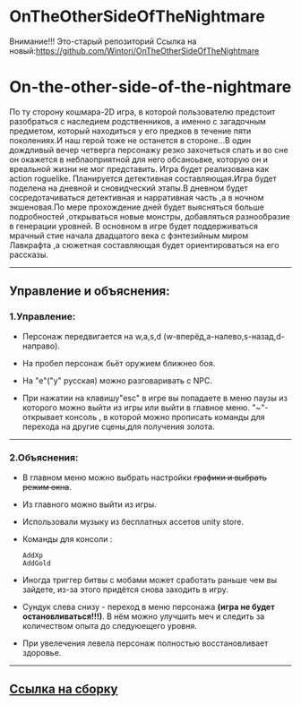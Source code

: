 # OnTheOtherSideOfTheNightmare
Внимание!!! Это-старый репозиторий Ссылка на новый:https://github.com/Wintori/OnTheOtherSideOfTheNightmare
# **On-the-other-side-of-the-nightmare**
По ту сторону кошмара-2D игра, в которой пользователю предстоит разобраться с наследием родственников, а именно с загадочным предметом, который находиться у его предков в течение пяти поколениях.И наш герой тоже не останется в стороне...В один дождливый вечер четверга персонажу резко захочеться спать и во сне он окажется в неблаоприятной для него обсаноьвке, которую он и вреальной жизни не мог представить.
Игра будет реализована как action roguelike. Планируется детективная составляющая.Игра будет поделена на дневной и сновидческий этапы.В дневном будет сосредотачиваться детективная и нарративная часть ,а в ночном экшеновая.По мере
прохождение дней будет выясняться больше подробностей ,открываться новые монстры, добавляться разнообразие в генерации уровней.
В основном в игре будет поддерживаться мрачный стие начала двадцатого века с фэнтезийным миром Лавкрафта ,а сюжетная составляющая будет ориентироваться на его рассказы.
___

## **Управление и объяснения:**


### **1.Управление:**

+ Персонаж передвигается на w,a,s,d (w-вперёд,a-налево,s-назад,d-направо).

+ На пробел персонаж бьёт оружием ближнео боя.

+ На "e"("у" русская) можно разговаривать с NPC.

+ При нажатии на клавишу"esc" в игре вы попадаете в меню паузы из которого можно выйти из игры или выйти в главное меню.
  "~"-открывает консоль , в которой можно прописать команды для перехода на другие сцены,для получения золота.


___

### **2.Объяснения:**

+ В главном меню можно выбрать настройки ~~графики и выбрать режим окна~~.

+ Из главного можно выйти из игры.

+ Использовали музыку из бесплатных ассетов unity store.

+ Команды для консоли :
  ```
  AddXp
  AddGold
  ```
 + Иногда триггер битвы с мобами может сработать раньше чем вы зайдете, из-за этого придётся снова заходить в игру.
 
 + Сундук слева снизу - переход в меню персонажа **(игра не будет остановливаться!!!)**. В нём можно улучшить меч и следить за количеством опыта до следуюещего уровня.

 + При увелечения левела персонаж полностью восстановливает здоровье.
___
## [Ссылка на сборку](https://drive.google.com/file/d/1JkSz0cadvFyN0092Tp-TI6DVSp0e_Hp9/view)

